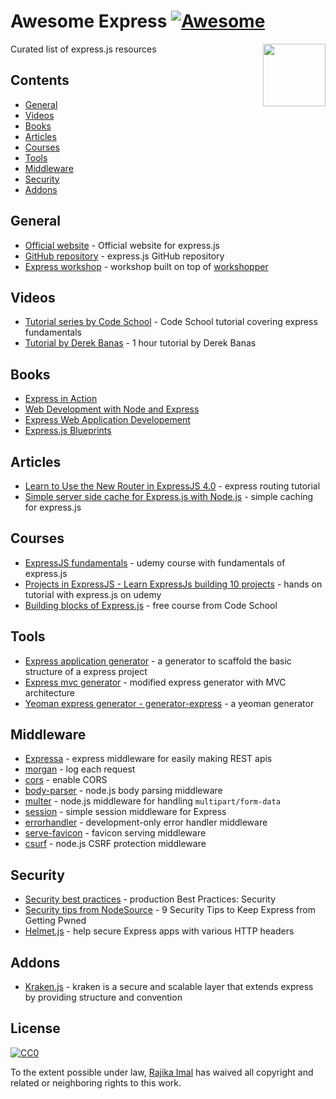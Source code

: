 # Awesome Express [![Awesome](https://cdn.rawgit.com/sindresorhus/awesome/d7305f38d29fed78fa85652e3a63e154dd8e8829/media/badge.svg)](https://github.com/sindresorhus/awesome)

[<img src="https://camo.githubusercontent.com/fc61dcbdb7a6e49d3adecc12194b24ab20dfa25b/68747470733a2f2f692e636c6f756475702e636f6d2f7a6659366c4c376546612d3330303078333030302e706e67" align="right" width="100">](http://expressjs.com)

Curated list of express.js resources

## Contents 

- [General](#general)
- [Videos](#videos)
- [Books](#books)
- [Articles](#articles)
- [Courses](#courses)
- [Tools](#tools)
- [Middleware](#middleware)
- [Security](#security)
- [Addons](#addons)

## General
- [Official website](http://expressjs.com) - Official website for express.js
- [GitHub repository](https://github.com/expressjs/express) - express.js GitHub repository
- [Express workshop](https://github.com/azat-co/expressworks) - workshop built on top of [workshopper](https://github.com/workshopper/workshopper)

## Videos
- [Tutorial series by Code School](https://www.youtube.com/watch?v=IjXAr5CJ2Ec) - Code School tutorial covering express fundamentals
- [Tutorial by Derek Banas](https://www.youtube.com/watch?v=xDCKcNBFsuI) - 1 hour tutorial by Derek Banas

## Books
- [Express in Action](https://www.manning.com/books/express-in-action)
- [Web Development with Node and Express](http://shop.oreilly.com/product/0636920032977.do)
- [Express Web Application Developement](http://shop.oreilly.com/product/9781849696548.do)
- [Express.js Blueprints](https://www.amazon.com/Express-js-Blueprints-Ben-Augarten-ebook/dp/B00XPMJF1U) 

## Articles
- [Learn to Use the New Router in ExpressJS 4.0](https://scotch.io/tutorials/learn-to-use-the-new-router-in-expressjs-4) - express routing tutorial
- [Simple server side cache for Express.js with Node.js](https://medium.com/the-node-js-collection/simple-server-side-cache-for-express-js-with-node-js-45ff296ca0f0) - simple caching for express.js

## Courses
- [ExpressJS fundamentals](https://www.udemy.com/expressjs-fundamentals/) - udemy course with fundamentals of express.js
- [Projects in ExpressJS - Learn ExpressJs building 10 projects](https://www.udemy.com/projects-in-expressjs-learn-expressjs-building-10-projects/) - hands on tutorial with express.js on udemy
- [Building blocks of Express.js](https://www.codeschool.com/courses/building-blocks-of-express-js) - free course from Code School

## Tools
- [Express application generator](https://expressjs.com/en/starter/generator.html) - a generator to scaffold the basic structure of a express project
- [Express mvc generator](https://github.com/rajikaimal/express-mvc) - modified express generator with MVC architecture
- [Yeoman express generator - generator-express](https://github.com/petecoop/generator-express) - a yeoman generator

## Middleware
- [Expressa](https://github.com/thomas4019/expressa) - express middleware for easily making REST apis
- [morgan](https://github.com/expressjs/morgan) - log each request
- [cors](https://github.com/expressjs/cors) - enable CORS
- [body-parser](https://github.com/expressjs/body-parser) - node.js body parsing middleware
- [multer](https://github.com/expressjs/multer) - node.js middleware for handling `multipart/form-data`
- [session](https://github.com/expressjs/session) - simple session middleware for Express
- [errorhandler](https://github.com/expressjs/errorhandler) - development-only error handler middleware
- [serve-favicon](https://github.com/expressjs/serve-favicon) - favicon serving middleware
- [csurf](https://github.com/expressjs/csurf) - node.js CSRF protection middleware

## Security
- [Security best practices](https://expressjs.com/en/advanced/best-practice-security.html) - production Best Practices: Security
- [Security tips from NodeSource](https://nodesource.com/blog/nine-security-tips-to-keep-express-from-getting-pwned/) - 9 Security Tips to Keep Express from Getting Pwned
- [Helmet.js](https://github.com/helmetjs/helmet) - help secure Express apps with various HTTP headers 

## Addons
- [Kraken.js](http://krakenjs.com) - kraken is a secure and scalable layer that extends express by providing structure and convention

## License

[![CC0](http://mirrors.creativecommons.org/presskit/buttons/88x31/svg/cc-zero.svg)](https://creativecommons.org/publicdomain/zero/1.0/)

To the extent possible under law, [Rajika Imal](https://rajikaimal.github.io) has waived all copyright and related or neighboring rights to this work.
